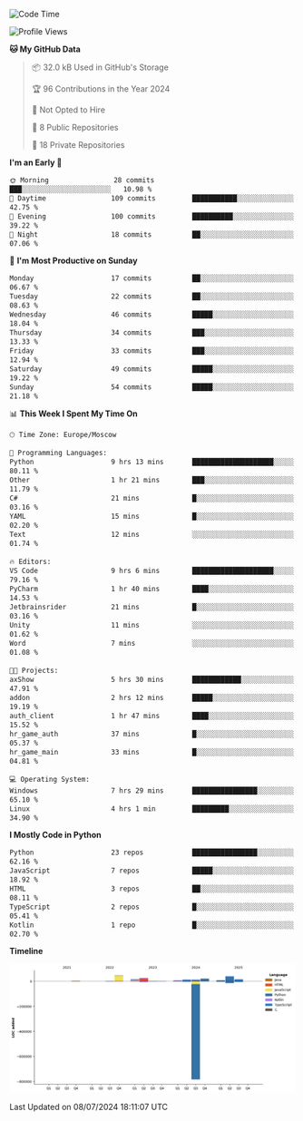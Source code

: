 <!--START_SECTION:waka-->
![Code Time](http://img.shields.io/badge/Code%20Time-393%20hrs%2047%20mins-blue)

![Profile Views](http://img.shields.io/badge/Profile%20Views-0-blue)

**🐱 My GitHub Data** 

> 📦 32.0 kB Used in GitHub's Storage 
 > 
> 🏆 96 Contributions in the Year 2024
 > 
> 🚫 Not Opted to Hire
 > 
> 📜 8 Public Repositories 
 > 
> 🔑 18 Private Repositories 
 > 
**I'm an Early 🐤** 

```text
🌞 Morning                28 commits          ███░░░░░░░░░░░░░░░░░░░░░░   10.98 % 
🌆 Daytime                109 commits         ███████████░░░░░░░░░░░░░░   42.75 % 
🌃 Evening                100 commits         ██████████░░░░░░░░░░░░░░░   39.22 % 
🌙 Night                  18 commits          ██░░░░░░░░░░░░░░░░░░░░░░░   07.06 % 
```
📅 **I'm Most Productive on Sunday** 

```text
Monday                   17 commits          ██░░░░░░░░░░░░░░░░░░░░░░░   06.67 % 
Tuesday                  22 commits          ██░░░░░░░░░░░░░░░░░░░░░░░   08.63 % 
Wednesday                46 commits          █████░░░░░░░░░░░░░░░░░░░░   18.04 % 
Thursday                 34 commits          ███░░░░░░░░░░░░░░░░░░░░░░   13.33 % 
Friday                   33 commits          ███░░░░░░░░░░░░░░░░░░░░░░   12.94 % 
Saturday                 49 commits          █████░░░░░░░░░░░░░░░░░░░░   19.22 % 
Sunday                   54 commits          █████░░░░░░░░░░░░░░░░░░░░   21.18 % 
```


📊 **This Week I Spent My Time On** 

```text
🕑︎ Time Zone: Europe/Moscow

💬 Programming Languages: 
Python                   9 hrs 13 mins       ████████████████████░░░░░   80.11 % 
Other                    1 hr 21 mins        ███░░░░░░░░░░░░░░░░░░░░░░   11.79 % 
C#                       21 mins             █░░░░░░░░░░░░░░░░░░░░░░░░   03.16 % 
YAML                     15 mins             █░░░░░░░░░░░░░░░░░░░░░░░░   02.20 % 
Text                     12 mins             ░░░░░░░░░░░░░░░░░░░░░░░░░   01.74 % 

🔥 Editors: 
VS Code                  9 hrs 6 mins        ████████████████████░░░░░   79.16 % 
PyCharm                  1 hr 40 mins        ████░░░░░░░░░░░░░░░░░░░░░   14.53 % 
Jetbrainsrider           21 mins             █░░░░░░░░░░░░░░░░░░░░░░░░   03.16 % 
Unity                    11 mins             ░░░░░░░░░░░░░░░░░░░░░░░░░   01.62 % 
Word                     7 mins              ░░░░░░░░░░░░░░░░░░░░░░░░░   01.08 % 

🐱‍💻 Projects: 
axShow                   5 hrs 30 mins       ████████████░░░░░░░░░░░░░   47.91 % 
addon                    2 hrs 12 mins       █████░░░░░░░░░░░░░░░░░░░░   19.19 % 
auth_client              1 hr 47 mins        ████░░░░░░░░░░░░░░░░░░░░░   15.52 % 
hr_game_auth             37 mins             █░░░░░░░░░░░░░░░░░░░░░░░░   05.37 % 
hr_game_main             33 mins             █░░░░░░░░░░░░░░░░░░░░░░░░   04.81 % 

💻 Operating System: 
Windows                  7 hrs 29 mins       ████████████████░░░░░░░░░   65.10 % 
Linux                    4 hrs 1 min         █████████░░░░░░░░░░░░░░░░   34.90 % 
```

**I Mostly Code in Python** 

```text
Python                   23 repos            ████████████████░░░░░░░░░   62.16 % 
JavaScript               7 repos             █████░░░░░░░░░░░░░░░░░░░░   18.92 % 
HTML                     3 repos             ██░░░░░░░░░░░░░░░░░░░░░░░   08.11 % 
TypeScript               2 repos             █░░░░░░░░░░░░░░░░░░░░░░░░   05.41 % 
Kotlin                   1 repo              █░░░░░░░░░░░░░░░░░░░░░░░░   02.70 % 
```



**Timeline**

![Lines of Code chart](https://raw.githubusercontent.com/adlemx/adlemx/main/assets/bar_graph.png)


 Last Updated on 08/07/2024 18:11:07 UTC
<!--END_SECTION:waka-->
